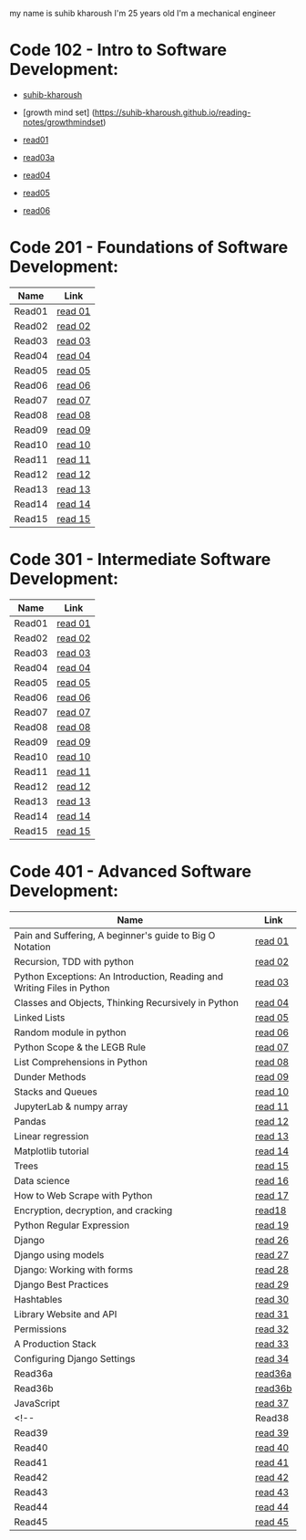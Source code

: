 my name is suhib kharoush
I'm 25 years old
I'm a mechanical engineer

# Code 102 - Intro to Software Development:
- [suhib-kharoush](https://github.com/suhib-kharoush/reading-notes.git/readme)

- [growth mind set] (https://suhib-kharoush.github.io/reading-notes/growthmindset)    
- [read01](https://suhib-kharoush.github.io/reading-notes/)
- [read03a](102\read03a.md)
- [read04](https://github.com/suhib-kharoush/reading-notes/blob/main/read04.md)
- [read05](https://github.com/suhib-kharoush/reading-notes/blob/main/read05.md)
- [read06](https://github.com/suhib-kharoush/reading-notes/blob/main/read06.md)



# Code 201 - Foundations of Software Development:
| Name        | Link                       |
| ----------- | -----------                |
| Read01      | [read 01](201/read1.md)    |
| Read02      | [read 02](201/read2.md)    |
| Read03      | [read 03](201/read3.md)    |
| Read04      | [read 04](201/read4.md)    |
| Read05      | [read 05](201/read5.md)    |
| Read06      | [read 06](201/read6.md)    |
| Read07      | [read 07](201/read7.md)    |
| Read08      | [read 08](201/read8.md)    |
| Read09      | [read 09](201/read9.md)    |
| Read10      |  [read 10](201/read10.md)  |
| Read11      |  [read 11](201/read11.md)  |
| Read12      |  [read 12](201/read12.md)  |
| Read13      |  [read 13](201/read13.md)  |
| Read14      |  [read 14](201/read14.md)  |
| Read15      |  [read 15](201/read15.md)  |





# Code 301 - Intermediate Software Development:
| Name        | Link                       |
| ----------- | -----------                |
| Read01      | [read 01](301/read1.md)    |
| Read02      | [read 02](301/read2.md)    |
| Read03      | [read 03](301/read3.md)    |
| Read04      | [read 04](301/read4.md)    |
| Read05      | [read 05](301/read5.md)    |
| Read06      | [read 06](301/read6.md)    |
| Read07      | [read 07](301/read7.md)    |
| Read08      | [read 08](301/read8.md)    |
| Read09      | [read 09](301/read9.md)    |
| Read10      |  [read 10](301/read10.md)  |
| Read11      |  [read 11](301/read11.md)  |
| Read12      |  [read 12](301/read12.md)  |
| Read13      |  [read 13](301/read13.md)  |
| Read14      |  [read 14](301/read14.md)  |
| Read15      |  [read 15](301/read15.md)  |


# Code 401 - Advanced Software Development:
| Name        | Link                       |
| ----------- | -----------                |
| Pain and Suffering, A beginner's guide to Big O Notation      | [read 01](401/read01.md)    |
| Recursion, TDD with python      | [read 02](401/read02.md)    |
| Python Exceptions: An Introduction, Reading and Writing Files in Python      | [read 03](401/read03.md)    |
| Classes and Objects, Thinking Recursively in Python       | [read 04](401/read04.md)    |
|Linked Lists     | [read 05](401/read05.md)    |
| Random module in python     | [read 06](401/read06.md)    |
| Python Scope & the LEGB Rule      | [read 07](401/read07.md)  |  
| List Comprehensions in Python      | [read 08](401/read08.md)    |
| Dunder Methods      | [read 09](401/read09.md)    |
| Stacks and Queues      | [read 10](401/read10.md)   |
| JupyterLab & numpy array      | [read 11](401/read11.md)   |
| Pandas      | [read 12](401/read12.md)   |
| Linear regression      | [read 13](401/read13.md)   |
| Matplotlib tutorial      | [read 14](401/read14.md)   |
| Trees      | [read 15](401/read15.md)   |
| Data science      | [read 16](401/read16.md)   |
| How to Web Scrape with Python      | [read 17](401/read17.md)   |
| Encryption, decryption, and cracking      | [read18](401/read18.md)    |
| Python Regular Expression      | [read 19](401/read19.md)   |
| Django      | [read 26](401/read26.md)  |
| Django using models      | [read 27](401/read27.md)   |
| Django: Working with forms      | [read 28](401/read28.md)   |
| Django Best Practices      | [read 29](401/read29.md)   |
| Hashtables      | [read 30](401/read30.md)   |
| Library Website and API      | [read 31](401/read31.md)   |
| Permissions      | [read 32](401/read32.md)   |
| A Production Stack      | [read 33](401/read33.md)   |
| Configuring Django Settings      | [read 34](401/read34.md)   |
| Read36a      | [read36a](401/read36a.md)   |
| Read36b      | [read36b](401/read36b.md)   |
| JavaScript      | [read 37](401/read37.md)   |
<!-- | Read38      | [read 38](401/read38.md)   |
| Read39      | [read 39](401/read39.md)   |
| Read40      | [read 40](401/read40.md)   |
| Read41      | [read 41](401/read41.md)   |
| Read42      | [read 42](401/read42.md)   |
| Read43      | [read 43](401/read43.md)   |
| Read44      | [read 44](401/read44.md)   |
| Read45      | [read 45](401/read45.md)   | -->
